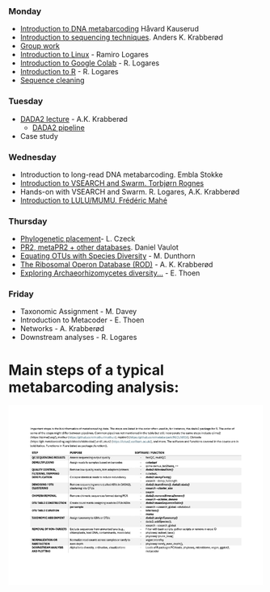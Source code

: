 ### Monday
- [Introduction to DNA metabarcoding](./Lecture_pdfs/Intro%20lecture%20revised.pdf) Håvard Kauserud
- [Introduction to sequencing techniques](../Lectures/Lecture_pdfs/Seq_tech_Krabberod_v25.pdf). Anders K. Krabberød
- [Group work](./Lecture_pdfs/Groups.pdf)
- [Introduction to Linux](../Lectures/Intro.to.unix/) - Ramiro Logares
- [Introduction to Google Colab](../Lectures/Intro.to.colab/) - R. Logares 
- [Introduction to R](../Lectures/intro.to.R/) - R. Logares
- [Sequence cleaning](../Lectures/cutadapt.and.seq.cleaning/)
### Tuesday
- [DADA2 lecture](./Lecture_pdfs/DADA2_lecture_V25.pdf) - A.K. Krabberød
  - [DADA2 pipeline](../Dada2_Pipeline/)
- Case study
### Wednesday
- Introduction to long-read DNA metabarcoding. Embla Stokke
- [Introduction to VSEARCH and Swarm. Torbjørn Rognes](./Lecture_pdfs/bio9901merg1-2025-vsearch-swarm.pdf)
- Hands-on with VSEARCH and Swarm. R. Logares, A.K. Krabberød
- [Introduction to LULU/MUMU. Frédéric Mahé](./Lecture_pdfs/mahe_lulu_olso_2025.pdf)
### Thursday
- [Phylogenetic placement](./Lecture_pdfs/phylogenetic-placement.pdf)- L. Czeck
- [PR2, metaPR2 + other databases](./Lecture_pdfs/2025-04-10%20PR2-UiO%20course.pdf). Daniel Vaulot
- [Equating OTUs with Species Diversity](./Lecture_pdfs/clustering_talk_Oslo_2025.pdf) - M. Dunthorn
- [The Ribosomal Operon Database (ROD)](./Lecture_pdfs/Krabberod_ROD_BIO9905MERG_V25.pdf) - A. K. Krabberød
- [Exploring Archaeorhizomycetes diversity...](./Lecture_pdfs/Archies_spring2025_ELLA_THOEN.pdf) - E. Thoen
### Friday
- Taxonomic Assignment - M. Davey
- Introduction to Metacoder - E. Thoen
- Networks - A. Krabberød
- Downstream analyses - R. Logares

# Main steps of a typical metabarcoding analysis:

![](./Lecture_pdfs/bioinfo_steps.png)  